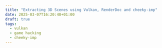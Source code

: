 ```yaml
---
title: "Extracting 3D Scenes using Vulkan, RenderDoc and cheeky-imp"
date: 2025-03-07T16:20:48+01:00
draft: true
tags:
  - vulkan
  - game hacking
  - cheeky-imp
---
```

